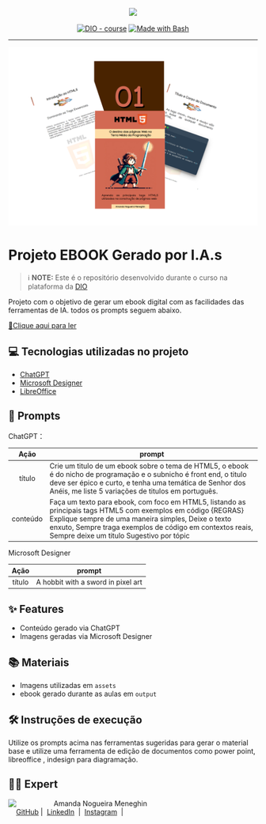 <p align="center">
    <img width="100" src=".github/assets/banner.png">
</p>


<p align="center">
<a href="https://dio.me/"><img src="https://img.shields.io/badge/DIO-Course-28DA77?logo=youtube" alt="DIO - course"></a>
<a href="https://www.gnu.org/software/bash/" title="Go to Bash homepage"><img src="https://img.shields.io/badge/Prompt-Project-blue?logo=gnu-bash&amp;logoColor=white" alt="Made with Bash"></a></p>

-------


<p align="center">
<img 
    src="./assets/capa-ebook-html5.png"
    width="600"  
/>
</p>

# Projeto EBOOK Gerado por I.A.s

 > ℹ️ **NOTE:** Este é o repositório desenvolvido durante o curso na plataforma da [DIO](https://dio.me)

Projeto com o objetivo de gerar um ebook digital com as facilidades das ferramentas de IA. todos os prompts
seguem abaixo.

<a href="https://github.com/anmeneghin/prompts-recipe-to-create-a-ebook/blob/main/output/ebook%20-%20html5-hobbit.pdf" title="View PDF now"> 📕Clique aqui para ler</a>

## 💻 Tecnologias utilizadas no projeto

- [ChatGPT](https://chat.openai.com/) 
- [Microsoft Designer](https://designer.microsoft.com/home)
- [LibreOffice](https://www.libreoffice.org/)

## 🧠 Prompts


ChatGPT：

|   Ação   | prompt                                                                                                                                                                                                                                                                         |
| :------: | ------------------------------------------------------------------------------------------------------------------------------------------------------------------------------------------------------------------------------------------------------------------------------ |
|  título  | Crie um titulo de um ebook sobre o tema de HTML5, o ebook é do nicho de programação e o subnicho é front end, o titulo deve ser épico e curto, e tenha uma temática de Senhor dos Anéis, me liste 5 variações de titulos em português.                                                       |
| conteúdo | Faça um texto para ebook, com foco em HTML5, listando as principais tags HTML5 com exemplos em  código {REGRAS} Explique sempre de uma maneira simples, Deixe o texto enxuto, Sempre traga exemplos de código em contextos reais, Sempre deixe um titulo Sugestivo por tópic |


Microsoft Designer

|  Ação  | prompt                                                                                 |
| :----: | -------------------------------------------------------------------------------------- |
| título | A hobbit with a sword in pixel art |

## ✨ Features

- Conteúdo gerado via ChatGPT
- Imagens geradas via Microsoft Designer

## 📚 Materiais

- Imagens utilizadas em `assets`
- ebook gerado durante as aulas em `output`

## 🛠️ Instruções de execução

Utilize os prompts acima nas ferramentas sugeridas para gerar o material base e utilize uma ferramenta de edição de documentos como power point, libreoffice , indesign para diagramação.

## 👨‍💻 Expert

<p>
    <img 
      align=left 
      margin=10 
      width=80 
      src="https://avatars.githubusercontent.com/u/57951450?v=4"
    />
    <p>&nbsp&nbsp&nbspAmanda Nogueira Meneghin<br>
    &nbsp&nbsp&nbsp
    <a href="https://github.com/anmeneghin">
    GitHub</a>&nbsp;|&nbsp;
    <a href="https://www.linkedin.com/in/anmeneghin/">LinkedIn</a>
&nbsp;|&nbsp;
    <a href="https://www.instagram.com/anmeneghin/">
    Instagram</a>
&nbsp;|&nbsp;</p>
</p>
<br/><br/>
<p>